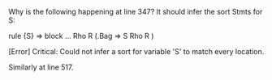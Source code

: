 <!-- Copyright (c) 2016-2019 K Team. All Rights Reserved. -->

Why is the following happening at line 347?  It should infer the sort Stmts for S:

  rule <task> <k> {S} => block ...</k> <tenv> Rho </tenv> R </task>
       (.Bag => <task> <k> S </k> <tenv> Rho </tenv> R </task>)

  [Error] Critical: Could not infer a sort for variable 'S' to match every location.

Similarly at line 517.

